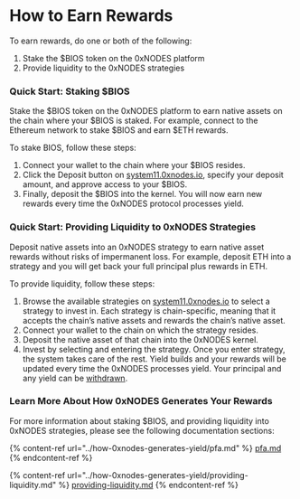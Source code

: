 # How to Earn Rewards

To earn rewards, do one or both of the following:

1. Stake the $BIOS token on the 0xNODES platform
2. Provide liquidity to the 0xNODES strategies

### Quick Start: Staking $BIOS

Stake the $BIOS token on the 0xNODES platform to earn native assets on the chain where your $BIOS is staked. For example, connect to the Ethereum network to stake $BIOS and earn $ETH rewards.

To stake BIOS, follow these steps:

1. Connect your wallet to the chain where your $BIOS resides.
2. Click the Deposit button on [system11.0xnodes.io](https://system11.0xnodes.io), specify your deposit amount, and approve access to your $BIOS.&#x20;
3. Finally, deposit the $BIOS into the kernel. You will now earn new rewards every time the 0xNODES protocol processes yield.&#x20;

### Quick Start: Providing Liquidity to 0xNODES Strategies

Deposit native assets into an 0xNODES strategy to earn native asset rewards without risks of impermanent loss. For example, deposit ETH into a strategy and you will get back your full principal plus rewards in ETH.

To provide liquidity, follow these steps:

1. Browse the available strategies on [system11.0xnodes.io](https://system11.0xnodes.io) to select a strategy to invest in. Each strategy is chain-specific, meaning that it accepts the chain’s native assets and rewards the chain’s native asset.
2. Connect your wallet to the chain on which the strategy resides.
3. Deposit the native asset of that chain into the 0xNODES kernel.
4. Invest by selecting and entering the strategy. Once you enter strategy, the system takes care of the rest. Yield builds and your rewards will be updated every time the 0xNODES processes yield. Your principal and any yield can be [withdrawn](how-to-withdraw-funds.md).

### Learn More About How 0xNODES Generates Your Rewards

For more information about staking $BIOS, and providing liquidity into 0xNODES strategies, please see the following documentation sections:

{% content-ref url="../how-0xnodes-generates-yield/pfa.md" %}
[pfa.md](../how-0xnodes-generates-yield/pfa.md)
{% endcontent-ref %}

{% content-ref url="../how-0xnodes-generates-yield/providing-liquidity.md" %}
[providing-liquidity.md](../how-0xnodes-generates-yield/providing-liquidity.md)
{% endcontent-ref %}
